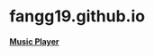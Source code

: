 # fangg19.github.io

#### [Music Player](https://fangg19.github.io/Vanilla-JavaScript-projects/music_player/)
